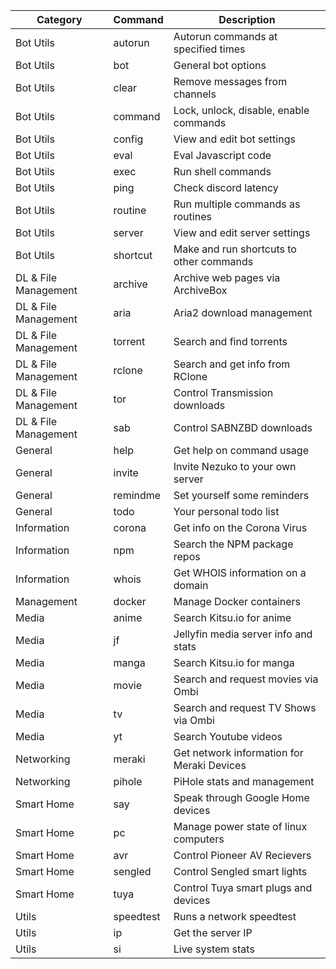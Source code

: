 | Category             | Command   | Description                                |
| -------------------- | --------- | ------------------------------------------ |
| Bot Utils            | autorun   | Autorun commands at specified times        |
| Bot Utils            | bot       | General bot options                        |
| Bot Utils            | clear     | Remove messages from channels              |
| Bot Utils            | command   | Lock, unlock, disable, enable commands     |
| Bot Utils            | config    | View and edit bot settings                 |
| Bot Utils            | eval      | Eval Javascript code                       |
| Bot Utils            | exec      | Run shell commands                         |
| Bot Utils            | ping      | Check discord latency                      |
| Bot Utils            | routine   | Run multiple commands as routines          |
| Bot Utils            | server    | View and edit server settings              |
| Bot Utils            | shortcut  | Make and run shortcuts to other commands   |
| DL & File Management | archive   | Archive web pages via ArchiveBox           |
| DL & File Management | aria      | Aria2 download management                  |
| DL & File Management | torrent   | Search and find torrents                   |
| DL & File Management | rclone    | Search and get info from RClone            |
| DL & File Management | tor       | Control Transmission downloads             |
| DL & File Management | sab       | Control SABNZBD downloads                  |
| General              | help      | Get help on command usage                  |
| General              | invite    | Invite Nezuko to your own server           |
| General              | remindme  | Set yourself some reminders                |
| General              | todo      | Your personal todo list                    |
| Information          | corona    | Get info on the Corona Virus               |
| Information          | npm       | Search the NPM package repos               |
| Information          | whois     | Get WHOIS information on a domain          |
| Management           | docker    | Manage Docker containers                   |
| Media                | anime     | Search Kitsu.io for anime                  |
| Media                | jf        | Jellyfin media server info and stats       |
| Media                | manga     | Search Kitsu.io for manga                  |
| Media                | movie     | Search and request movies via Ombi         |
| Media                | tv        | Search and request TV Shows via Ombi       |
| Media                | yt        | Search Youtube videos                      |
| Networking           | meraki    | Get network information for Meraki Devices |
| Networking           | pihole    | PiHole stats and management                |
| Smart Home           | say       | Speak through Google Home devices          |
| Smart Home           | pc        | Manage power state of linux computers      |
| Smart Home           | avr       | Control Pioneer AV Recievers               |
| Smart Home           | sengled   | Control Sengled smart lights               |
| Smart Home           | tuya      | Control Tuya smart plugs and devices       |
| Utils                | speedtest | Runs a network speedtest                   |
| Utils                | ip        | Get the server IP                          |
| Utils                | si        | Live system stats                          |